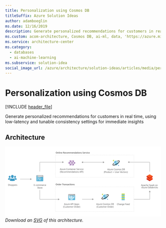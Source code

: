 ```yaml
---
title: Personalization using Cosmos DB
titleSuffix: Azure Solution Ideas
author: adamboeglin
ms.date: 12/16/2019
description: Generate personalized recommendations for customers in real time, using low-latency and tunable consistency settings for immediate insights
ms.custom: acom-architecture, Cosmos DB, ai-ml, data, 'https://azure.microsoft.com/solutions/architecture/personalization-using-cosmos-db/'
ms.service: architecture-center
ms.category:
  - databases
  - ai-machine-learning
ms.subservice: solution-idea
social_image_url: /azure/architecture/solution-ideas/articles/media/personalization-using-cosmos-db.png
---
```


# Personalization using Cosmos DB

[!INCLUDE [header_file](../../../includes/sol-idea-header.md)]

Generate personalized recommendations for customers in real time, using low-latency and tunable consistency settings for immediate insights

## Architecture

![Architecture Diagram](../media/personalization-using-cosmos-db.png)
*Download an [SVG](../media/personalization-using-cosmos-db.svg) of this architecture.*
